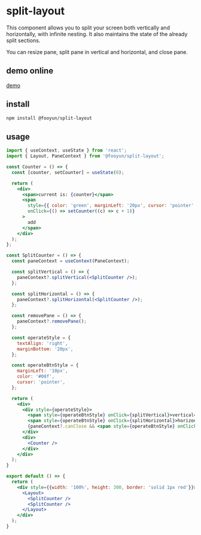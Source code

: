 # split-layout

This component allows you to split your screen both vertically and horizontally, with infinite nesting. It also maintains the state of the already split sections.

You can resize pane, split pane in vertical and horizontal, and close pane.

## demo online
[demo](https://fooyun.github.io/split-layout/)

## install
```bash
npm install @fooyun/split-layout
```

## usage
```jsx
import { useContext, useState } from 'react';
import { Layout, PaneContext } from '@fooyun/split-layout';

const Counter = () => {
  const [counter, setCounter] = useState(0);

  return (
    <div>
      <span>current is: {counter}</span>
      <span
        style={{ color: 'green', marginLeft: '20px', cursor: 'pointer' }}
        onClick={() => setCounter((c) => c + 1)}
      >
        add
      </span>
    </div>
  );
};

const SplitCounter = () => {
  const paneContext = useContext(PaneContext);

  const splitVertical = () => {
    paneContext?.splitVertical(<SplitCounter />);
  };

  const splitHorizontal = () => {
    paneContext?.splitHorizontal(<SplitCounter />);
  };

  const removePane = () => {
    paneContext?.removePane();
  };

  const operateStyle = {
    textAlign: 'right',
    marginBottom: '20px',
  };

  const operateBtnStyle = {
    marginLeft: '10px',
    color: '#08f',
    cursor: 'pointer',
  };

  return (
    <div>
      <div style={operateStyle}>
        <span style={operateBtnStyle} onClick={splitVertical}>vertical</span>
        <span style={operateBtnStyle} onClick={splitHorizontal}>horizontal</span>
        {paneContext?.canClose && <span style={operateBtnStyle} onClick={removePane}>close</span>}
      </div>
      <div>
        <Counter />
      </div>
    </div>
  );
}

export default () => {
  return (
    <div style={{width: '100%', height: 300, border: 'solid 1px red'}}>
      <Layout>
        <SplitCounter />
        <SplitCounter />
      </Layout>
    </div>
  );
}
```

